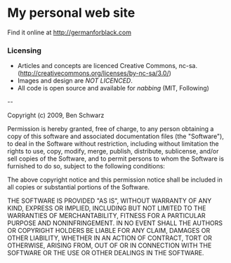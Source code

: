 # My personal web site

Find it online at http://germanforblack.com

### Licensing 
* Articles and concepts are licenced Creative Commons, nc-sa. (http://creativecommons.org/licenses/by-nc-sa/3.0/)
* Images and design are *NOT LICENCED*.
* All code is open source and available for _nabbing_ (MIT, Following)

--

Copyright (c) 2009, Ben Schwarz

Permission is hereby granted, free of charge, to any person
obtaining a copy of this software and associated documentation
files (the "Software"), to deal in the Software without
restriction, including without limitation the rights to use,
copy, modify, merge, publish, distribute, sublicense, and/or sell
copies of the Software, and to permit persons to whom the
Software is furnished to do so, subject to the following
conditions:

The above copyright notice and this permission notice shall be
included in all copies or substantial portions of the Software.

THE SOFTWARE IS PROVIDED "AS IS", WITHOUT WARRANTY OF ANY KIND,
EXPRESS OR IMPLIED, INCLUDING BUT NOT LIMITED TO THE WARRANTIES
OF MERCHANTABILITY, FITNESS FOR A PARTICULAR PURPOSE AND
NONINFRINGEMENT. IN NO EVENT SHALL THE AUTHORS OR COPYRIGHT
HOLDERS BE LIABLE FOR ANY CLAIM, DAMAGES OR OTHER LIABILITY,
WHETHER IN AN ACTION OF CONTRACT, TORT OR OTHERWISE, ARISING
FROM, OUT OF OR IN CONNECTION WITH THE SOFTWARE OR THE USE OR
OTHER DEALINGS IN THE SOFTWARE.
